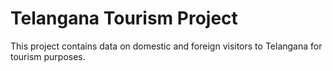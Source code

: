 # Telangana Tourism Project
This project contains data on domestic and foreign visitors to Telangana for tourism purposes. 
